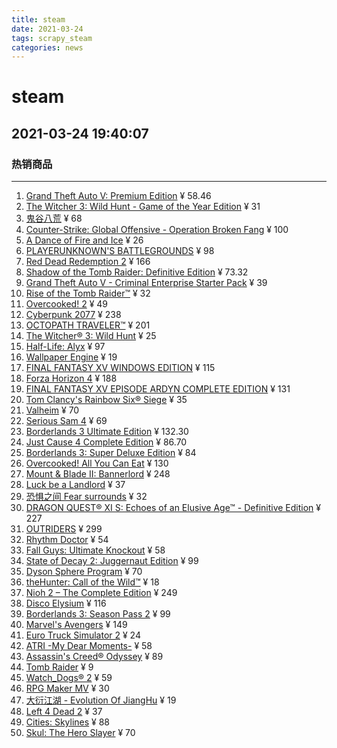 ```yaml
---
title: steam
date: 2021-03-24 
tags: scrapy_steam
categories: news
---
```

# steam
## 2021-03-24 19:40:07
### 热销商品
******
1. [Grand Theft Auto V: Premium Edition](https://store.steampowered.com/bundle/5699/Grand_Theft_Auto_V_Premium_Edition/?snr=1_7_7_7000_150_1) ¥ 58.46
1. [The Witcher 3: Wild Hunt - Game of the Year Edition](https://store.steampowered.com/sub/124923/?snr=1_7_7_7000_150_1) ¥ 31
1. [鬼谷八荒](https://store.steampowered.com/app/1468810/_/?snr=1_7_7_7000_150_1) ¥ 68
1. [Counter-Strike: Global Offensive - Operation Broken Fang](https://store.steampowered.com/app/1490530/CounterStrike_Global_Offensive__Operation_Broken_Fang/?snr=1_7_7_7000_150_1) ¥ 100
1. [A Dance of Fire and Ice](https://store.steampowered.com/app/977950/A_Dance_of_Fire_and_Ice/?snr=1_7_7_7000_150_1) ¥ 26
1. [PLAYERUNKNOWN'S BATTLEGROUNDS](https://store.steampowered.com/app/578080/PLAYERUNKNOWNS_BATTLEGROUNDS/?snr=1_7_7_7000_150_1) ¥ 98
1. [Red Dead Redemption 2](https://store.steampowered.com/app/1174180/Red_Dead_Redemption_2/?snr=1_7_7_7000_150_1) ¥ 166
1. [Shadow of the Tomb Raider: Definitive Edition](https://store.steampowered.com/bundle/12231/Shadow_of_the_Tomb_Raider_Definitive_Edition/?snr=1_7_7_7000_150_1) ¥ 73.32
1. [Grand Theft Auto V - Criminal Enterprise Starter Pack](https://store.steampowered.com/app/771300/Grand_Theft_Auto_V__Criminal_Enterprise_Starter_Pack/?snr=1_7_7_7000_150_1) ¥ 39
1. [Rise of the Tomb Raider™](https://store.steampowered.com/app/391220/Rise_of_the_Tomb_Raider/?snr=1_7_7_7000_150_1) ¥ 32
1. [Overcooked! 2](https://store.steampowered.com/app/728880/Overcooked_2/?snr=1_7_7_7000_150_1) ¥ 49
1. [Cyberpunk 2077](https://store.steampowered.com/app/1091500/Cyberpunk_2077/?snr=1_7_7_7000_150_1) ¥ 238
1. [OCTOPATH TRAVELER™](https://store.steampowered.com/app/921570/OCTOPATH_TRAVELER/?snr=1_7_7_7000_150_1) ¥ 201
1. [The Witcher® 3: Wild Hunt](https://store.steampowered.com/app/292030/The_Witcher_3_Wild_Hunt/?snr=1_7_7_7000_150_1) ¥ 25
1. [Half-Life: Alyx](https://store.steampowered.com/app/546560/HalfLife_Alyx/?snr=1_7_7_7000_150_1) ¥ 97
1. [Wallpaper Engine](https://store.steampowered.com/app/431960/Wallpaper_Engine/?snr=1_7_7_7000_150_1) ¥ 19
1. [FINAL FANTASY XV WINDOWS EDITION](https://store.steampowered.com/app/637650/FINAL_FANTASY_XV_WINDOWS_EDITION/?snr=1_7_7_7000_150_1) ¥ 115
1. [Forza Horizon 4](https://store.steampowered.com/app/1293830/Forza_Horizon_4/?snr=1_7_7_7000_150_1) ¥ 188
1. [FINAL FANTASY XV EPISODE ARDYN COMPLETE EDITION](https://store.steampowered.com/bundle/10539/FINAL_FANTASY_XV_EPISODE_ARDYN_COMPLETE_EDITION/?snr=1_7_7_7000_150_1) ¥ 131
1. [Tom Clancy's Rainbow Six® Siege](https://store.steampowered.com/app/359550/Tom_Clancys_Rainbow_Six_Siege/?snr=1_7_7_7000_150_1) ¥ 35
1. [Valheim](https://store.steampowered.com/app/892970/Valheim/?snr=1_7_7_7000_150_1) ¥ 70
1. [Serious Sam 4](https://store.steampowered.com/app/257420/Serious_Sam_4/?snr=1_7_7_7000_150_1) ¥ 69
1. [Borderlands 3 Ultimate Edition](https://store.steampowered.com/bundle/16675/Borderlands_3_Ultimate_Edition/?snr=1_7_7_7000_150_1) ¥ 132.30
1. [Just Cause 4 Complete Edition](https://store.steampowered.com/bundle/12348/Just_Cause_4_Complete_Edition/?snr=1_7_7_7000_150_1) ¥ 86.70
1. [Borderlands 3: Super Deluxe Edition](https://store.steampowered.com/sub/427289/?snr=1_7_7_7000_150_1) ¥ 84
1. [Overcooked! All You Can Eat](https://store.steampowered.com/app/1243830/Overcooked_All_You_Can_Eat/?snr=1_7_7_7000_150_1) ¥ 130
1. [Mount & Blade II: Bannerlord](https://store.steampowered.com/app/261550/Mount__Blade_II_Bannerlord/?snr=1_7_7_7000_150_1) ¥ 248
1. [Luck be a Landlord](https://store.steampowered.com/app/1404850/Luck_be_a_Landlord/?snr=1_7_7_7000_150_1) ¥ 37
1. [恐惧之间 Fear surrounds](https://store.steampowered.com/app/1526490/_Fear_surrounds/?snr=1_7_7_7000_150_1) ¥ 32
1. [DRAGON QUEST® XI S: Echoes of an Elusive Age™ - Definitive Edition](https://store.steampowered.com/app/1295510/DRAGON_QUEST_XI_S_Echoes_of_an_Elusive_Age__Definitive_Edition/?snr=1_7_7_7000_150_1) ¥ 227
1. [OUTRIDERS](https://store.steampowered.com/sub/504022/?snr=1_7_7_7000_150_1) ¥ 299
1. [Rhythm Doctor](https://store.steampowered.com/app/774181/Rhythm_Doctor/?snr=1_7_7_7000_150_1) ¥ 54
1. [Fall Guys: Ultimate Knockout](https://store.steampowered.com/app/1097150/Fall_Guys_Ultimate_Knockout/?snr=1_7_7_7000_150_1) ¥ 58
1. [State of Decay 2: Juggernaut Edition](https://store.steampowered.com/app/495420/State_of_Decay_2_Juggernaut_Edition/?snr=1_7_7_7000_150_1) ¥ 99
1. [Dyson Sphere Program](https://store.steampowered.com/app/1366540/Dyson_Sphere_Program/?snr=1_7_7_7000_150_1) ¥ 70
1. [theHunter: Call of the Wild™](https://store.steampowered.com/app/518790/theHunter_Call_of_the_Wild/?snr=1_7_7_7000_150_1) ¥ 18
1. [Nioh 2 – The Complete Edition](https://store.steampowered.com/app/1325200/Nioh_2__The_Complete_Edition/?snr=1_7_7_7000_150_1) ¥ 249
1. [Disco Elysium](https://store.steampowered.com/app/632470/Disco_Elysium/?snr=1_7_7_7000_150_1) ¥ 116
1. [Borderlands 3: Season Pass 2](https://store.steampowered.com/app/1396474/Borderlands_3_Season_Pass_2/?snr=1_7_7_7000_150_1) ¥ 99
1. [Marvel's Avengers](https://store.steampowered.com/app/997070/Marvels_Avengers/?snr=1_7_7_7000_150_1) ¥ 149
1. [Euro Truck Simulator 2](https://store.steampowered.com/app/227300/Euro_Truck_Simulator_2/?snr=1_7_7_7000_150_1) ¥ 24
1. [ATRI -My Dear Moments-](https://store.steampowered.com/app/1230140/ATRI_My_Dear_Moments/?snr=1_7_7_7000_150_1) ¥ 58
1. [Assassin's Creed® Odyssey](https://store.steampowered.com/app/812140/Assassins_Creed_Odyssey/?snr=1_7_7_7000_150_1) ¥ 89
1. [Tomb Raider](https://store.steampowered.com/app/203160/Tomb_Raider/?snr=1_7_7_7000_150_1) ¥ 9
1. [Watch_Dogs® 2](https://store.steampowered.com/app/447040/Watch_Dogs_2/?snr=1_7_7_7000_150_1) ¥ 59
1. [RPG Maker MV](https://store.steampowered.com/app/363890/RPG_Maker_MV/?snr=1_7_7_7000_150_1) ¥ 30
1. [大衍江湖 - Evolution Of JiangHu](https://store.steampowered.com/app/1502040/__Evolution_Of_JiangHu/?snr=1_7_7_7000_150_1) ¥ 19
1. [Left 4 Dead 2](https://store.steampowered.com/app/550/Left_4_Dead_2/?snr=1_7_7_7000_150_1) ¥ 37
1. [Cities: Skylines](https://store.steampowered.com/app/255710/Cities_Skylines/?snr=1_7_7_7000_150_1) ¥ 88
1. [Skul: The Hero Slayer](https://store.steampowered.com/app/1147560/Skul_The_Hero_Slayer/?snr=1_7_7_7000_150_1) ¥ 70
